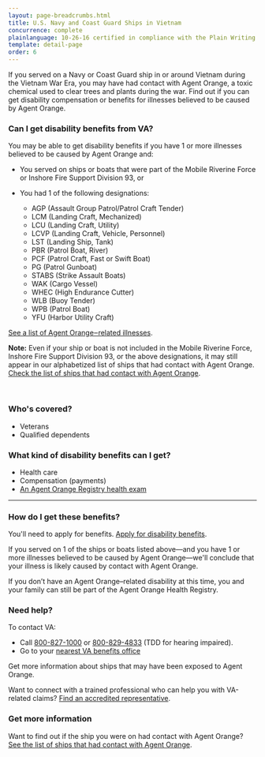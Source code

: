```yaml
---
layout: page-breadcrumbs.html
title: U.S. Navy and Coast Guard Ships in Vietnam
concurrence: complete
plainlanguage: 10-26-16 certified in compliance with the Plain Writing Act
template: detail-page
order: 6
---
```


<div class="va-introtext">

If you served on a Navy or Coast Guard ship in or around Vietnam during the Vietnam War Era, you may have had contact with Agent Orange, a toxic chemical used to clear trees and plants during the war. Find out if you can get disability compensation or benefits for illnesses believed to be caused by Agent Orange. 

</div>

<div class="feature" markdown="1">

### Can I get disability benefits from VA?

You may be able to get disability benefits if you have 1 or more illnesses believed to be caused by Agent Orange and: 
- You served on ships or boats that were part of the Mobile Riverine Force or Inshore Fire Support Division 93, or 
- You had 1 of the following designations:

  - AGP (Assault Group Patrol/Patrol Craft Tender)
  - LCM (Landing Craft, Mechanized)
  - LCU (Landing Craft, Utility)
  - LCVP (Landing Craft, Vehicle, Personnel)
  - LST (Landing Ship, Tank)
  - PBR (Patrol Boat, River)
  - PCF (Patrol Craft, Fast or Swift Boat)
  - PG (Patrol Gunboat)
  - STABS (Strike Assault Boats)
  - WAK (Cargo Vessel)
  - WHEC (High Endurance Cutter)
  - WLB (Buoy Tender)
  - WPB (Patrol Boat)
  - YFU (Harbor Utility Craft)

[See a list of Agent Orange‒related illnesses](/disability-benefits/conditions/exposure-to-hazardous-materials/agent-orange/diseases/).

**Note:** Even if your ship or boat is not included in the Mobile Riverine Force, Inshore Fire Support Division 93, or the above designations, it may still appear in our alphabetized list of ships that had contact with Agent Orange. [Check the list of ships that had contact with Agent Orange](http://www.publichealth.va.gov/exposures/agentorange/shiplist/list.asp).

<br>

### Who's covered?

- Veterans
- Qualified dependents

</div>

### What kind of disability benefits can I get?

- Health care
- Compensation (payments)
- [An Agent Orange Registry health exam](/disability-benefits/conditions/exposure-to-hazardous-materials/agent-orange/registry-health-exam/)

-----

### How do I get these benefits?

You'll need to apply for benefits. [Apply for disability benefits](/disability-benefits/apply/).

If you served on 1 of the ships or boats listed above—and you have 1 or more illnesses believed to be caused by Agent Orange—we'll conclude that your illness is likely caused by contact with Agent Orange.

If you don’t have an Agent Orange–related disability at this time, you and your family can still be part of the Agent Orange Health Registry.

### Need help?

To contact VA:
- Call <a href="tel:+18008271000">800-827-1000</a> or <a href="tel:+18008294833">800-829-4833</a> (TDD for hearing impaired).
- Go to your [nearest VA benefits office](/facilities)

Get more information about ships that may have been exposed to Agent Orange.

Want to connect with a trained professional who can help you with VA-related claims? [Find an accredited representative](/disability-benefits/apply/help/).

### Get more information

Want to find out if the ship you were on had contact with Agent Orange? [See the list of ships that had contact with Agent Orange](http://www.publichealth.va.gov/exposures/agentorange/shiplist/#sthash.EuQ8JwEx.dpuf). 
